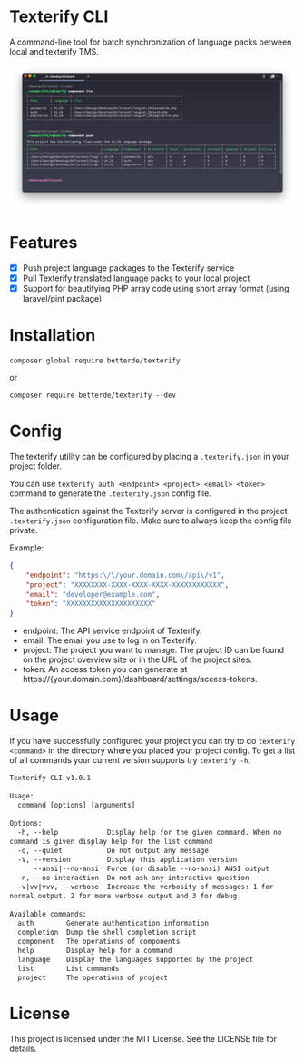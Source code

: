 # Texterify CLI

A command-line tool for batch synchronization of language packs between local and texterify TMS.

![Translator CLI](./images/translator-cli-screen-shot.png)

# Features

* [X] Push project language packages to the Texterify service
* [X] Pull Texterify translated language packs to your local project
* [X] Support for beautifying PHP array code using short array format (using laravel/pint package)

# Installation

```shell
composer global require betterde/texterify
```
or
```shell
composer require betterde/texterify --dev
```

# Config

The texterify utility can be configured by placing a `.texterify.json` in your project folder. 

You can use `texterify auth <endpoint> <project> <email> <token>` command to generate the `.texterify.json` config file.

The authentication against the Texterify server is configured in the project `.texterify.json` configuration file. Make sure to always keep the config file private.

Example:

```json
{
    "endpoint": "https:\/\/your.domain.com\/api\/v1",
    "project": "XXXXXXXX-XXXX-XXXX-XXXX-XXXXXXXXXXXX",
    "email": "developer@example.com",
    "token": "XXXXXXXXXXXXXXXXXXXXX"
}
```
* endpoint: The API service endpoint of Texterify.
* email: The email you use to log in on Texterify.
* project: The project you want to manage. The project ID can be found on the project overview site or in the URL of the project sites.
* token: An access token you can generate at https://{your.domain.com}/dashboard/settings/access-tokens.

# Usage

If you have successfully configured your project you can try to do `texterify <command>` in the directory where you placed your project config. To get a list of all commands your current version supports try `texterify -h`.

```shell
Texterify CLI v1.0.1

Usage:
  command [options] [arguments]

Options:
  -h, --help            Display help for the given command. When no command is given display help for the list command
  -q, --quiet           Do not output any message
  -V, --version         Display this application version
      --ansi|--no-ansi  Force (or disable --no-ansi) ANSI output
  -n, --no-interaction  Do not ask any interactive question
  -v|vv|vvv, --verbose  Increase the verbosity of messages: 1 for normal output, 2 for more verbose output and 3 for debug

Available commands:
  auth        Generate authentication information
  completion  Dump the shell completion script
  component   The operations of components
  help        Display help for a command
  language    Display the languages supported by the project
  list        List commands
  project     The operations of project
```

# License

This project is licensed under the MIT License. See the LICENSE file for details.